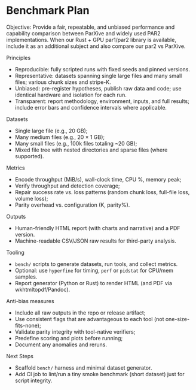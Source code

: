 # Benchmark Plan

Objective: Provide a fair, repeatable, and unbiased performance and capability comparison between ParXive and widely used PAR2 implementations. When our Rust + GPU par1/par2 library is available, include it as an additional subject and also compare our par2 vs ParXive.

Principles
- Reproducible: fully scripted runs with fixed seeds and pinned versions.
- Representative: datasets spanning single large files and many small files; various chunk sizes and stripe-K.
- Unbiased: pre-register hypotheses, publish raw data and code; use identical hardware and isolation for each run.
- Transparent: report methodology, environment, inputs, and full results; include error bars and confidence intervals where applicable.

Datasets
- Single large file (e.g., 20 GB);
- Many medium files (e.g., 20 × 1 GB);
- Many small files (e.g., 100k files totaling ~20 GB);
- Mixed file tree with nested directories and sparse files (where supported).

Metrics
- Encode throughput (MiB/s), wall-clock time, CPU %, memory peak;
- Verify throughput and detection coverage;
- Repair success rate vs. loss patterns (random chunk loss, full-file loss, volume loss);
- Parity overhead vs. configuration (K, parity%).

Outputs
- Human-friendly HTML report (with charts and narrative) and a PDF version.
- Machine-readable CSV/JSON raw results for third-party analysis.

Tooling
- `bench/` scripts to generate datasets, run tools, and collect metrics.
- Optional: use `hyperfine` for timing, `perf` or `pidstat` for CPU/mem samples.
- Report generator (Python or Rust) to render HTML (and PDF via wkhtmltopdf/Pandoc).

Anti-bias measures
- Include all raw outputs in the repo or release artifact;
- Use consistent flags that are advantageous to each tool (not one-size-fits-none);
- Validate parity integrity with tool-native verifiers;
- Predefine scoring and plots before running;
- Document any anomalies and reruns.

Next Steps
- Scaffold `bench/` harness and minimal dataset generator.
- Add CI job to lint/run a tiny smoke benchmark (short dataset) just for script integrity.

